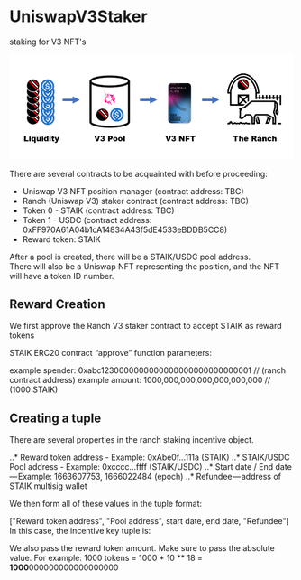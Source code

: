 # UniswapV3Staker
staking for V3 NFT's

![V3 Staking](https://github.com//staik-ai/UniswapV3Staker/blob/main/v3staking.png?raw=true)

There are several contracts to be acquainted with before proceeding:

+ Uniswap V3 NFT position manager (contract address: TBC)
+ Ranch (Uniswap V3) staker contract (contract address: TBC)  
+ Token 0 - STAIK (contract address: TBC)  
+ Token 1 - USDC (contract address: 0xFF970A61A04b1cA14834A43f5dE4533eBDDB5CC8)  
+ Reward token: STAIK  

After a pool is created, there will be a STAIK/USDC pool address.  
There will also be a Uniswap NFT representing the position, and the NFT will have a token ID number.

## Reward Creation

We first approve the Ranch V3 staker contract to accept STAIK as reward tokens

STAIK ERC20 contract “approve” function parameters:

example spender: 0xabc1230000000000000000000000000001 // (ranch contract address)
example amount: 1000,000,000,000,000,000,000 // (1000 STAIK)

## Creating a tuple

There are several properties in the ranch staking incentive object.

..* Reward token address - Example: 0xAbe0f…111a (STAIK)
..* STAIK/USDC Pool address - Example: 0xcccc…ffff (STAIK/USDC)
..* Start date / End date — Example: 1663607753, 1666022484 (epoch)
..* Refundee — address of STAIK multisig wallet 

We then form all of these values in the tuple format:

["Reward token address", "Pool address", start date, end date, "Refundee"]
In this case, the incentive key tuple is:

We also pass the reward token amount. Make sure to pass the absolute value. For example: 1000 tokens = 1000 * 10 ** 18 = **1000**000000000000000000
